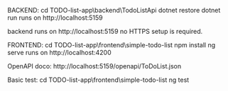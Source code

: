 BACKEND:
cd TODO-list-app\backend\TodoListApi
dotnet restore
dotnet run
runs on http://localhost:5159

backend runs on http://localhost:5159 no HTTPS setup is required.

FRONTEND:
cd TODO-list-app\frontend\simple-todo-list
npm install
ng serve
runs on http://localhost:4200

OpenAPI doco:
http://localhost:5159/openapi/ToDoList.json

Basic test:
cd TODO-list-app\frontend\simple-todo-list
ng test

